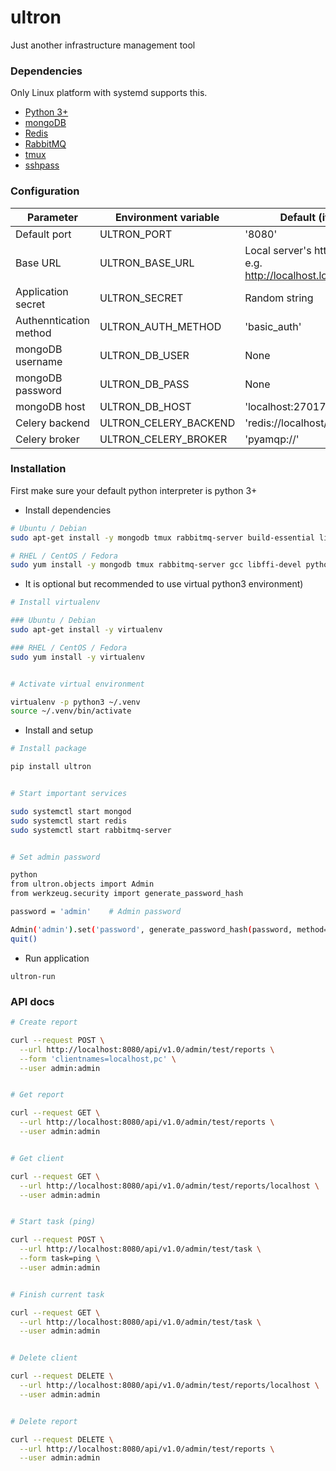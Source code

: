 # ultron

Just another infrastructure management tool


### Dependencies

Only Linux platform with systemd supports this.

* [Python 3+](https://www.python.org)
* [mongoDB](https://www.mongodb.com)
* [Redis](https://redis.io)
* [RabbitMQ](https://www.rabbitmq.com)
* [tmux](https://github.com/tmux/tmux)
* [sshpass](https://linux.die.net/man/1/sshpass)


### Configuration

| Parameter | Environment variable | Default (if not set) |
| --------- | -------------------- | -------------------- |
| Default port | ULTRON_PORT | '8080' |
| Base URL | ULTRON_BASE_URL | Local server's http://FQDN:PORT. e.g. http://localhost.localdomain:8080 |
| Application secret | ULTRON_SECRET | Random string |
| Authenntication method | ULTRON_AUTH_METHOD | 'basic_auth' |
| mongoDB username | ULTRON_DB_USER | None |
| mongoDB password | ULTRON_DB_PASS | None |
| mongoDB host | ULTRON_DB_HOST | 'localhost:27017' |
| Celery backend | ULTRON_CELERY_BACKEND | 'redis://localhost/1' |
| Celery broker | ULTRON_CELERY_BROKER | 'pyamqp://' |


### Installation

First make sure your default python interpreter is python 3+

* Install dependencies

```bash
# Ubuntu / Debian
sudo apt-get install -y mongodb tmux rabbitmq-server build-essential libssl-dev libffi-dev python3-dev sshpass

# RHEL / CentOS / Fedora
sudo yum install -y mongodb tmux rabbitmq-server gcc libffi-devel python3-devel openssl-devel sshpass
```


* It is optional but recommended to use virtual python3 environment)

```bash
# Install virtualenv

### Ubuntu / Debian
sudo apt-get install -y virtualenv

### RHEL / CentOS / Fedora
sudo yum install -y virtualenv


# Activate virtual environment

virtualenv -p python3 ~/.venv
source ~/.venv/bin/activate
```


* Install and setup

```bash
# Install package

pip install ultron


# Start important services

sudo systemctl start mongod
sudo systemctl start redis
sudo systemctl start rabbitmq-server


# Set admin password

python
from ultron.objects import Admin
from werkzeug.security import generate_password_hash

password = 'admin'    # Admin password

Admin('admin').set('password', generate_password_hash(password, method='pbkdf2:sha256'))
quit()
```

* Run application

```
ultron-run
```

### API docs

```bash
# Create report

curl --request POST \
  --url http://localhost:8080/api/v1.0/admin/test/reports \
  --form 'clientnames=localhost,pc' \
  --user admin:admin


# Get report

curl --request GET \
  --url http://localhost:8080/api/v1.0/admin/test/reports \
  --user admin:admin


# Get client

curl --request GET \
  --url http://localhost:8080/api/v1.0/admin/test/reports/localhost \
  --user admin:admin


# Start task (ping)

curl --request POST \
  --url http://localhost:8080/api/v1.0/admin/test/task \
  --form task=ping \
  --user admin:admin


# Finish current task

curl --request GET \
  --url http://localhost:8080/api/v1.0/admin/test/task \
  --user admin:admin


# Delete client

curl --request DELETE \
  --url http://localhost:8080/api/v1.0/admin/test/reports/localhost \
  --user admin:admin


# Delete report

curl --request DELETE \
  --url http://localhost:8080/api/v1.0/admin/test/reports \
  --user admin:admin
```
